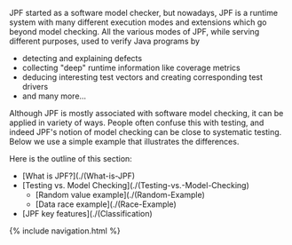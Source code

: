 JPF started as a software model checker, but nowadays, JPF is a runtime system with many different execution modes and extensions which go beyond model checking. All the various modes of JPF, while serving different purposes, used to verify Java programs by

 * detecting and explaining defects
 * collecting "deep" runtime information like coverage metrics
 * deducing interesting test vectors and creating corresponding test drivers
 * and many more...   

Although JPF is mostly associated with software model checking, it can be applied in variety of ways.  People often confuse this with testing, and indeed JPF's notion of model checking can be close to systematic testing. Below we use a simple example that illustrates the differences.

Here is the outline of this section:

  * [What is JPF?](./(What-is-JPF)
  * [Testing vs. Model Checking](./(Testing-vs.-Model-Checking)
    - [Random value example](./(Random-Example)
    - [Data race example](./(Race-Example)
  * [JPF key features](./(Classification)
    

{% include navigation.html %}
